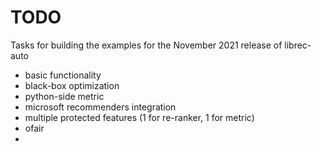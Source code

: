 # TODO

Tasks for building the examples for the November 2021 release of librec-auto

- basic functionality
- black-box optimization
- python-side metric
- microsoft recommenders integration
- multiple protected features (1 for re-ranker, 1 for metric)
- ofair
- 